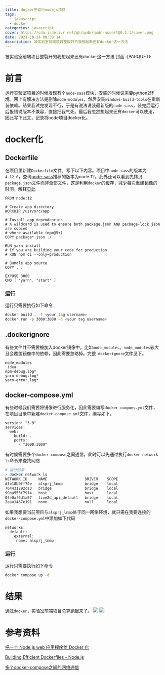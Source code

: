 ```yaml
---
title: docker中运行nodejs项目
tags:
  - javascript
  - docker
categories: javascript
cover: https://cdn.jsdelivr.net/gh/qxdn/qxdn-assert@0.1.1/cover.png
date: 2021-10-24 00:39:14
description: 被实验室前端项目整裂开的我想起来还有docker这一方法
---
```



被实验室前端项目整裂开的我想起来还有docker这一方法
封面《PARQUET》
<!--more-->

# 前言
运行实验室项目的时候发现有个`node-sass`模块，安装的时候说需要python2环境。网上有解决方法是删除`node-modules`，然后安装`windows-build-tools`在重新装依赖。结果我试完发现不行，于是有说法说装最新版的`node-sass`，装完后运行后报错说版本不兼容，直接把我气死。最后我忽然想起来还有`docker`可以使用，因此写下此文，记录将node项目docker化。

# docker化
## Dockerfile
在项目里新建`Dockerfile`文件，写下以下内容。项目中`node-sass`的版本为`4.12.0`，查询[node-sass](https://github.com/sass/node-sass)推荐的版本为node 12。此外还可以看到先拷贝`package.json`文件而非全部文件，这是利用`docker`的缓存，减少每次重建镜像的时间，解释[见此](http://bitjudo.com/blog/2014/03/13/building-efficient-dockerfiles-node-dot-js/)
```docker
FROM node:12

# Create app directory
WORKDIR /usr/src/app

# Install app dependencies
# A wildcard is used to ensure both package.json AND package-lock.json are copied
# where available (npm@5+)
COPY package*.json ./

RUN yarn install
# If you are building your code for production
# RUN npm ci --only=production

# Bundle app source
COPY . .

EXPOSE 3000
CMD [ "yarn", "start" ]
```
### 运行
运行只需要执行如下命令
```bash
docker build . -t <your tag username>
docker run -p 3000:3000 -d <your tag username>
```
## .dockerignore
有些文件并不需要被加入docker镜像中，比如`node_modules`。`node_modules`较大且会覆盖镜像中的依赖，因此需要忽略掉。完整`.dockerignore`文件见下。
```docker
node_modules
.idea
npm-debug.log*
yarn-debug.log*
yarn-error.log*
```

## docker-compose.yml
有些时候我们需要将镜像进行服务化，因此需要编写`docker-compoes.yml`文件，在项目目录中新建`docker-compose.yml`文件，编写如下。
```docker
version: "3.9"
services:
  web:
    build: .
    ports:
      - "3000:3000"
```
有时候需要多个`docker compose`之间通信，此时可以先通过执行`docker network ls`命令来查找网络
```bash
# 运行结果
> docker network ls
NETWORK ID     NAME                 DRIVER    SCOPE
dfe18b9ff74e   alsprj_lnmp          bridge    local
764431292ca3   bridge               bridge    local
99ba555f79f4   host                 host      local
0fe0af6d1a07   live2d_api_default   bridge    local
2eaa1467e191   none                 null      local
```
如果我想要当前项目与`alsprj_lnmp`处于同一网络环境，就只需在我要连接的`docker-compose.yml`中添加如下代码
```docker
networks:
  default:
    external:
     name: alsprj_lnmp
```
### 运行
运行只需要执行如下命令
```bash
docker compose up -d
```

# 结果
通过`docker`，实验室前端项目总算跑起来了。
![](https://cdn.jsdelivr.net/gh/qxdn/qxdn-assert@0.1.1/terminal.png)
![](https://cdn.jsdelivr.net/gh/qxdn/qxdn-assert@0.1.1/success.png)

# 参考资料
[把一个 Node.js web 应用程序给 Docker 化](https://nodejs.org/zh-cn/docs/guides/nodejs-docker-webapp/)

[Building Efficient Dockerfiles - Node.js](http://bitjudo.com/blog/2014/03/13/building-efficient-dockerfiles-node-dot-js/)

[多个docker-compose之间的网络通信](https://www.jianshu.com/p/1099815985dd)